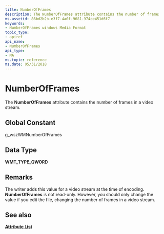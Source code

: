```yaml
---
title: NumberOfFrames
description: The NumberOfFrames attribute contains the number of frames in a video stream.
ms.assetid: 86bd2b2b-e3f7-4a0f-9681-974ce451d6f7
keywords:
- NumberOfFrames windows Media Format
topic_type:
- apiref
api_name:
- NumberOfFrames
api_type:
- NA
ms.topic: reference
ms.date: 05/31/2018
---
```


# NumberOfFrames

The **NumberOfFrames** attribute contains the number of frames in a video stream.

## Global Constant

g\_wszWMNumberOfFrames

## Data Type

**WMT\_TYPE\_QWORD**

## Remarks

The writer adds this value for a video stream at the time of encoding. **NumberOfFrames** is not read-only. However, you should only change the value if you edit the file, changing the number of frames in a video stream.

## See also

<dl> <dt>

[**Attribute List**](attribute-list.md)
</dt> </dl>

 

 





